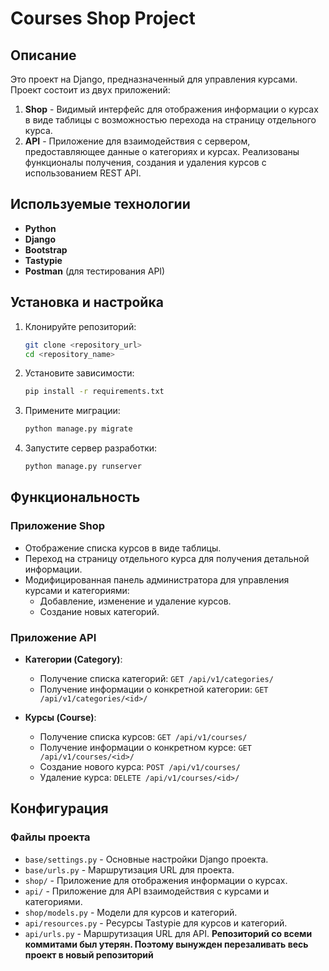 # Courses Shop Project

## Описание

Это проект на Django, предназначенный для управления курсами. Проект состоит из двух приложений:

1. **Shop** - Видимый интерфейс для отображения информации о курсах в виде таблицы с возможностью перехода на страницу отдельного курса.
2. **API** - Приложение для взаимодействия с сервером, предоставляющее данные о категориях и курсах. Реализованы функционалы получения, создания и удаления курсов с использованием REST API.

## Используемые технологии

- **Python** 
- **Django**
- **Bootstrap** 
- **Tastypie**
- **Postman** (для тестирования API)

## Установка и настройка

1. Клонируйте репозиторий:
    ```sh
    git clone <repository_url>
    cd <repository_name>
    ```

2. Установите зависимости:
    ```sh
    pip install -r requirements.txt
    ```

3. Примените миграции:
    ```sh
    python manage.py migrate
    ```

4. Запустите сервер разработки:
    ```sh
    python manage.py runserver
    ```

## Функциональность

### Приложение Shop

- Отображение списка курсов в виде таблицы.
- Переход на страницу отдельного курса для получения детальной информации.
- Модифицированная панель администратора для управления курсами и категориями:
  - Добавление, изменение и удаление курсов.
  - Создание новых категорий.

### Приложение API

- **Категории (Category)**:
  - Получение списка категорий: `GET /api/v1/categories/`
  - Получение информации о конкретной категории: `GET /api/v1/categories/<id>/`

- **Курсы (Course)**:
  - Получение списка курсов: `GET /api/v1/courses/`
  - Получение информации о конкретном курсе: `GET /api/v1/courses/<id>/`
  - Создание нового курса: `POST /api/v1/courses/`
  - Удаление курса: `DELETE /api/v1/courses/<id>/`

## Конфигурация

### Файлы проекта

- `base/settings.py` - Основные настройки Django проекта.
- `base/urls.py` - Маршрутизация URL для проекта.
- `shop/` - Приложение для отображения информации о курсах.
- `api/` - Приложение для API взаимодействия с курсами и категориями.
- `shop/models.py` - Модели для курсов и категорий.
- `api/resources.py` - Ресурсы Tastypie для курсов и категорий.
- `api/urls.py` - Маршрутизация URL для API.
**Репозиторий со всеми коммитами был утерян. Поэтому вынужден перезаливать весь проект в новый репозиторий**
